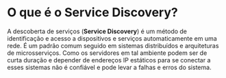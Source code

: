 # O que é o Service Discovery?


A descoberta de serviços (**Service Discovery**)  é um método de identificação e acesso a dispositivos e serviços automaticamente em uma rede. É um padrão comum seguido em sistemas distribuídos e arquiteturas de microsserviços. Como os servidores em tal ambiente podem ser de curta duração e depender de endereços IP estáticos para se conectar a esses sistemas não é confiável e pode levar a falhas e erros do sistema.